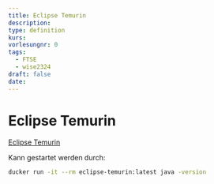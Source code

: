 ```yaml
---
title: Eclipse Temurin
description: 
type: definition
kurs: 
vorlesungnr: 0
tags:
  - FTSE
  - wise2324
draft: false
date:
---
```

# Eclipse Temurin

[Eclipse Temurin](https://hub.docker.com/_/ecliplse-termurin)

Kann gestartet werden durch:

```bash
ducker run -it --rm eclipse-temurin:latest java -version
```